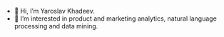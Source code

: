 - 👋 Hi, I’m Yaroslav Khadeev.
- 👀 I’m interested in product and marketing analytics, natural language processing and data mining.

<!---
khadeev/khadeev is a ✨ special ✨ repository because its `README.md` (this file) appears on your GitHub profile.
You can click the Preview link to take a look at your changes.
--->
